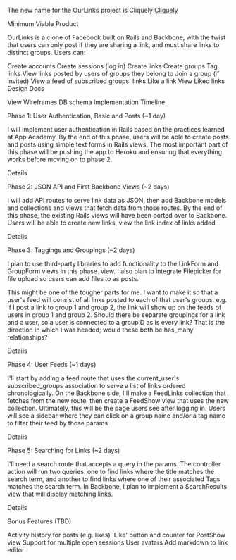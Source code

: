 The new name for the OurLinks project is Cliquely
[Cliquely](www.cliquely.io)

Minimum Viable Product

OurLinks is a clone of Facebook built on Rails and Backbone, with the twist that users can only post if they are sharing a link, and must share links to distinct groups. Users can:

 Create accounts
 Create sessions (log in)
 Create links
 Create groups
 Tag links
 View links posted by users of groups they belong to
 Join a group (if invited)
 View a feed of subscribed groups' links
 Like a link
 View Liked links
Design Docs

View Wireframes
DB schema
Implementation Timeline

Phase 1: User Authentication, Basic and Posts (~1 day)

I will implement user authentication in Rails based on the practices learned at App Academy. By the end of this phase, users will be able to create posts and posts using simple text forms in Rails views. The most important part of this phase will be pushing the app to Heroku and ensuring that everything works before moving on to phase 2.

Details

Phase 2: JSON API and First Backbone Views (~2 days)

I will add API routes to serve link data as JSON, then add Backbone models and collections and views that fetch data from those routes. By the end of this phase, the existing Rails views will have been ported over to Backbone. Users will be able to create new links, view the link index of links added

Details

Phase 3: Taggings and Groupings (~2 days)

I plan to use third-party libraries to add functionality to the LinkForm and GroupForm views in this phase. view. I also plan to integrate Filepicker for file upload so users can add files to as posts.

This might be one of the tougher parts for me. I want to make it so that a user's feed will consist of all links posted to each of that user's groups. e.g. if I post a link to group 1 and group 2, the link will show up on the feeds of users in group 1 and group 2. Should there be separate groupings for a link and a user, so a user is connected to a groupID as is every link? That is the direction in which I was headed; would these both be has_many relationships?

Details

Phase 4: User Feeds (~1 days)

I'll start by adding a feed route that uses the current_user's subscribed_groups association to serve a list of links ordered chronologically. On the Backbone side, I'll make a FeedLinks collection that fetches from the new route, then create a FeedShow view that uses the new collection. Ultimately, this will be the page users see after logging in. Users will see a sidebar where they can click on a group name and/or a tag name to filter their feed by those params

Details

Phase 5: Searching for Links (~2 days)

I'll need a search route that accepts a query in the params. The controller action will run two queries: one to find links where the title matches the search term, and another to find links where one of their associated Tags matches the search term. In Backbone, I plan to implement a SearchResults view that will display matching links.

Details

Bonus Features (TBD)

 Activity history for posts (e.g. likes)
 'Like' button and counter for PostShow view
 Support for multiple open sessions
 User avatars
 Add markdown to link editor

